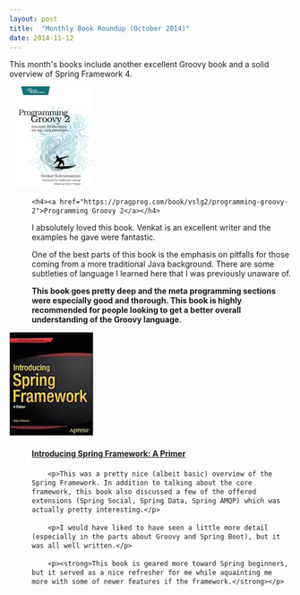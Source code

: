 ```yaml
---
layout: post
title:  "Monthly Book Roundup (October 2014)"
date: 2014-11-12
---
```


This month's books include another excellent Groovy book and a solid overview of Spring Framework 4.

<dl class="books">

  <dt>
	<a href="https://pragprog.com/book/vslg2/programming-groovy-2">
		<img src="/images/books/programming-groovy-2.jpg" />
	</a>
  </dt>
  <dd>

    <h4><a href="https://pragprog.com/book/vslg2/programming-groovy-2">Programming Groovy 2</a></h4>
  <p>I absolutely loved this book. Venkat is an excellent writer and the examples he gave were fantastic.</p> 

  <p>One of the best parts of this book is the emphasis on pitfalls for those coming from a more traditional Java background. There are some subtleties of language I learned here that I was previously unaware of.</p>

  <p>
	  <strong>This book goes pretty deep and the meta programming sections were especially good and thorough. This book is highly recommended for people looking to get a better overall understanding of the Groovy language.</strong>
  </p>

  </dd>


  <dt>
	<a href="http://www.apress.com/9781430265320">
		<img src="/images/books/introducing-spring.jpg" />
	</a>
  </dt>
  <dd>
    	<h4><a href="http://www.apress.com/9781430265320">Introducing Spring Framework: A Primer</a></h4>
       
		<p>This was a pretty nice (albeit basic) overview of the Spring Framework. In addition to talking about the core framework, this book also discussed a few of the offered extensions (Spring Social, Spring Data, Spring AMQP) which was actually pretty interesting.</p>

		<p>I would have liked to have seen a little more detail (especially in the parts about Groovy and Spring Boot), but it was all well written.</p>

		<p><strong>This book is geared more toward Spring beginners, but it served as a nice refresher for me while aquainting me more with some of newer features if the framework.</strong></p>

  </dd>

</dl>
